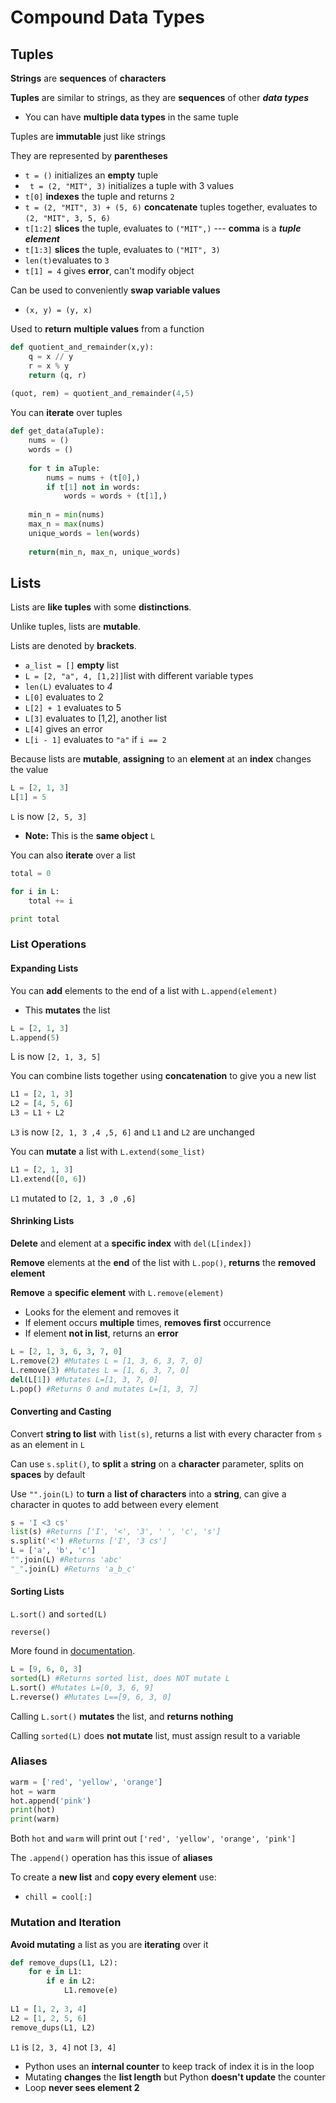 # Compound Data Types



## Tuples

**Strings** are **sequences** of **characters**

**Tuples** are similar to strings, as they are **sequences** of other ***data types***

-   You can have **multiple data types** in the same tuple

Tuples are **immutable** just like strings

They are represented by **parentheses**
-   ```t = ()``` initializes an **empty** tuple
-   ``` t = (2, "MIT", 3)``` initializes a tuple with 3 values
-   ```t[0]``` **indexes** the tuple and returns ```2```
-   ```t = (2, "MIT", 3) + (5, 6)``` **concatenate** tuples together, evaluates to ```(2, "MIT", 3, 5, 6)```
-   ```t[1:2]``` **slices** the tuple, evaluates to ```("MIT",)``` --- **comma** is a ***tuple element***
-   ```t[1:3]``` **slices** the tuple, evaluates to ```("MIT", 3)```
-   ```len(t)```evaluates to ```3```
-   ```t[1] = 4``` gives **error**, can't modify object

Can be used to conveniently **swap variable values**

-   ```(x, y) = (y, x)```

Used to **return** **multiple values** from a function

```python
def quotient_and_remainder(x,y):
	q = x // y
	r = x % y
	return (q, r)
	
(quot, rem) = quotient_and_remainder(4,5)	
```

You can **iterate** over tuples

```python 
def get_data(aTuple):
	nums = ()
	words = ()
	
	for t in aTuple:
		nums = nums + (t[0],)
		if t[1] not in words:
			words = words + (t[1],)
			
	min_n = min(nums)
	max_n = max(nums)
	unique_words = len(words)
	
	return(min_n, max_n, unique_words)
```



## Lists

Lists are **like tuples** with some **distinctions**.

Unlike tuples, lists are **mutable**.

Lists are denoted by **brackets**.

-   ```a_list = []``` **empty** list
-   ```L = [2, "a", 4, [1,2]]```list with different variable types
-   ```len(L)``` evaluates to *4*
-   ```L[0]``` evaluates to 2
-   ```L[2] + 1``` evaluates to 5
-   ```L[3]``` evaluates to [1,2], another list
-   ```L[4]``` gives an error
-   ```L[i - 1]``` evaluates to ```"a"``` if ```i == 2```

Because lists are **mutable**, **assigning** to an **element** at an **index** changes the value

```python
L = [2, 1, 3]
L[1] = 5
```

```L``` is now `[2, 5, 3]`

-   **Note:** This is the **same object** ```L```

You can also **iterate** over a list

```python
total = 0

for i in L:
	total += i

print total
```



### List Operations



#### Expanding Lists

You can **add** elements to the end of a list with ```L.append(element)```

-   This **mutates** the list

```python
L = [2, 1, 3]
L.append(5)
```

L is now ```[2, 1, 3, 5]```

You can combine lists together using **concatenation** to give you a new list

```python
L1 = [2, 1, 3]
L2 = [4, 5, 6]
L3 = L1 + L2
```

```L3``` is now ```[2, 1, 3 ,4 ,5, 6]``` and ```L1``` and ```L2``` are unchanged 

You can **mutate** a list with ```L.extend(some_list)```

```python
L1 = [2, 1, 3]
L1.extend([0, 6])
```

```L1``` mutated to ```[2, 1, 3 ,0 ,6]```



#### Shrinking Lists

**Delete** and element at a **specific index** with ```del(L[index])```

**Remove** elements at the **end** of the list with ```L.pop()```, **returns** the **removed element**

**Remove** a **specific element** with ```L.remove(element)```

-   Looks for the element and removes it
-   If element occurs **multiple** times, **removes first** occurrence
-   If element **not in list**, returns an **error**

```python
L = [2, 1, 3, 6, 3, 7, 0]
L.remove(2) #Mutates L = [1, 3, 6, 3, 7, 0]
L.remove(3) #Mutates L = [1, 6, 3, 7, 0]
del(L[1]) #Mutates L=[1, 3, 7, 0]
L.pop() #Returns 0 and mutates L=[1, 3, 7]
```



#### Converting and Casting

Convert **string to list** with ```list(s)```, returns a list with every character from ```s``` as an element in ```L```

Can use ```s.split()```, to **split** a **string** on a **character** parameter, splits on **spaces** by default

Use ```"".join(L)``` to **turn** a **list of characters** into a **string**, can give a character in quotes to add between every element

```python
s = 'I <3 cs'
list(s) #Returns ['I', '<', '3', ' ', 'c', 's']
s.split('<') #Returns ['I', '3 cs']
L = ['a', 'b', 'c']
"".join(L) #Returns 'abc'
"_".join(L) #Returns 'a_b_c'
```



#### Sorting Lists

```L.sort()``` and ```sorted(L)```

```reverse()```

More found in [documentation](https://docs.python.org/3/tutorial/datastructures.html).

```python
L = [9, 6, 0, 3]
sorted(L) #Returns sorted list, does NOT mutate L
L.sort() #Mutates L=[0, 3, 6, 9]
L.reverse() #Mutates L==[9, 6, 3, 0]
```

Calling ```L.sort()``` **mutates** the list, and **returns nothing**

Calling ```sorted(L)``` does **not mutate** list, must assign result to a variable



### Aliases

```python
warm = ['red', 'yellow', 'orange']
hot = warm
hot.append('pink')
print(hot)
print(warm)
```

Both ```hot``` and ```warm``` will print out ```['red', 'yellow', 'orange', 'pink']```

The ```.append()``` operation has this issue of **aliases**

To create a **new list** and **copy every element** use:

-   ```chill = cool[:]``` 



### Mutation and Iteration

**Avoid mutating** a list as you are **iterating** over it 

```python
def remove_dups(L1, L2):
	for e in L1:
		if e in L2:
			L1.remove(e)
			
L1 = [1, 2, 3, 4]
L2 = [1, 2, 5, 6]
remove_dups(L1, L2)
```

```L1``` is ```[2, 3, 4]``` not ```[3, 4]```
-   Python uses an **internal counter** to keep track of index it is in the loop
-   Mutating **changes** the **list length** but Python **doesn't update** the counter
-   Loop **never sees element 2**
